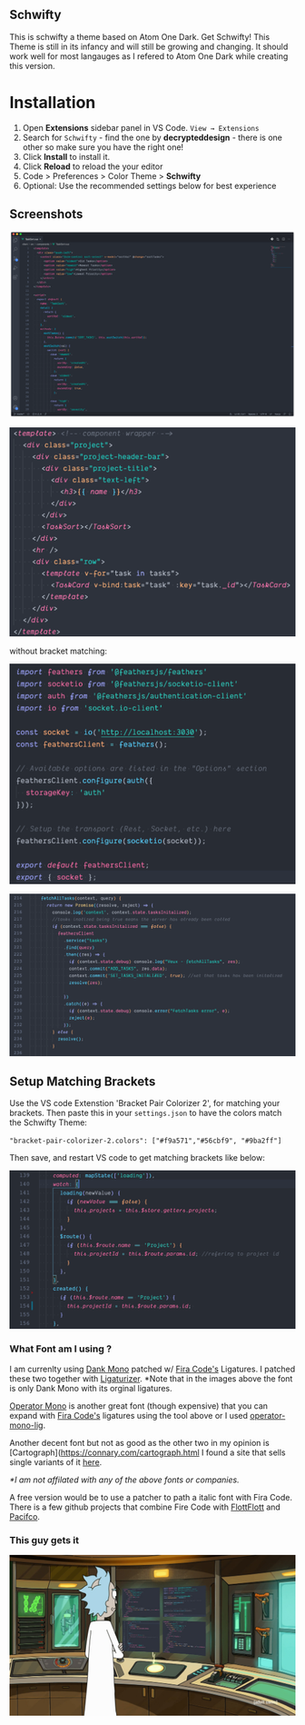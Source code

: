 ## Schwifty

This is schwifty a theme based on Atom One Dark. Get Schwifty! This Theme is still in its infancy and will still be growing and changing. It should work well for most langauges as I refered to Atom One Dark while creating this version.

# Installation

1. Open **Extensions** sidebar panel in VS Code. `View → Extensions`
2. Search for `Schwifty` - find the one by **decrypteddesign** - there is one other so make sure you have the right one!
3. Click **Install** to install it.
4. Click **Reload** to reload the your editor
5. Code > Preferences > Color Theme > **Schwifty**
6. Optional: Use the recommended settings below for best experience

## Screenshots

![ScreenShot](/images/main.png)

![ScreenShot](/images/html.png)

 without bracket matching:
 
![ScreenShot](/images/import.png)

![ScreenShot](/images/promises.png)

## Setup Matching Brackets

Use the VS code Extenstion 'Bracket Pair Colorizer 2', for matching your brackets. 
Then paste this in your `settings.json` to have the colors match the Schwifty Theme:

`"bracket-pair-colorizer-2.colors": ["#f9a571","#56cbf9", "#9ba2ff"]`

Then save, and restart VS code to get matching brackets like below:

![ScreenShot](/images/brackets.png)

### What Font am I using ?
 I am currenlty using [Dank Mono](https://dank.sh/) patched w/ [Fira Code's](https://github.com/tonsky/FiraCode) Ligatures. I patched these two together with [Ligaturizer](https://github.com/ToxicFrog/Ligaturizer). *Note that in the images above the font is only Dank Mono with its orginal ligatures.
 
 [Operator Mono](https://www.typography.com/fonts/operator/styles/operatormono) is another great font (though expensive) that you can expand with [Fira Code's](https://github.com/tonsky/FiraCode) ligatures using the tool above or I used [operator-mono-lig](https://github.com/kiliman/operator-mono-lig). 
 
 Another decent font but not as good as the other two in my opinion is [Cartograph](https://connary.com/cartograph.html I found a site that sells single variants of it [here](https://www.myfonts.com/fonts/connary-fagen/cartograph-cf/).
 
 _*I am not affilated with any of the above fonts or companies._ 
 
 A free version would be to use a patcher to path a italic font with Fira Code. There is a few github projects that combine Fire Code with [FlottFlott](https://github.com/kosimst/FiraFlott) and [Pacifco](https://github.com/kosimst/Firicico). 
 

### This guy gets it

![ScreenShot](/images/rick-gets-schwifty.jpg)

